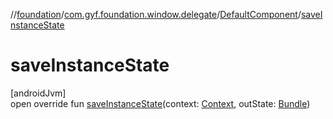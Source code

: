 //[foundation](../../../index.md)/[com.gyf.foundation.window.delegate](../index.md)/[DefaultComponent](index.md)/[saveInstanceState](save-instance-state.md)

# saveInstanceState

[androidJvm]\
open override fun [saveInstanceState](save-instance-state.md)(context: [Context](https://developer.android.com/reference/kotlin/android/content/Context.html), outState: [Bundle](https://developer.android.com/reference/kotlin/android/os/Bundle.html))